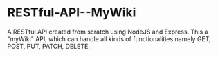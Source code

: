 # RESTful-API--MyWiki
A RESTful API created from scratch using NodeJS and Express. This a "myWiki" API, which can handle all kinds of functionalities namely GET, POST, PUT, PATCH, DELETE.
